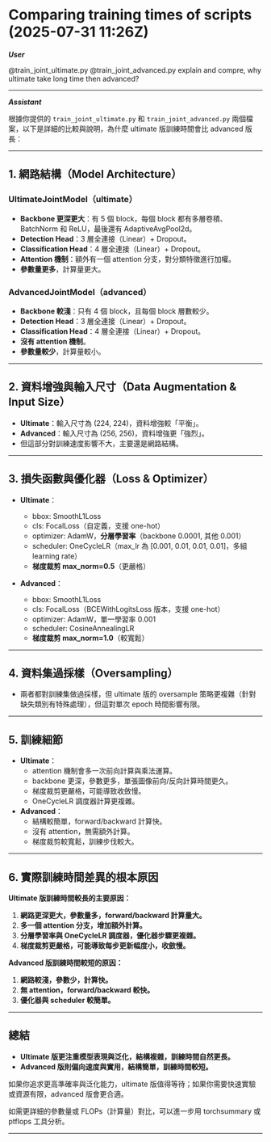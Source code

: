 <!-- Generated by SpecStory -->

# Comparing training times of scripts (2025-07-31 11:26Z)

_**User**_

@train_joint_ultimate.py @train_joint_advanced.py explain and compre, why ultimate take long time then advanced?

---

_**Assistant**_

根據你提供的 `train_joint_ultimate.py` 和 `train_joint_advanced.py` 兩個檔案，以下是詳細的比較與說明，為什麼 ultimate 版訓練時間會比 advanced 版長：

---

## 1. 網路結構（Model Architecture）

### UltimateJointModel（ultimate）
- **Backbone 更深更大**：有 5 個 block，每個 block 都有多層卷積、BatchNorm 和 ReLU，最後還有 AdaptiveAvgPool2d。
- **Detection Head**：3 層全連接（Linear）+ Dropout。
- **Classification Head**：4 層全連接（Linear）+ Dropout。
- **Attention 機制**：額外有一個 attention 分支，對分類特徵進行加權。
- **參數量更多**，計算量更大。

### AdvancedJointModel（advanced）
- **Backbone 較淺**：只有 4 個 block，且每個 block 層數較少。
- **Detection Head**：3 層全連接（Linear）+ Dropout。
- **Classification Head**：4 層全連接（Linear）+ Dropout。
- **沒有 attention 機制**。
- **參數量較少**，計算量較小。

---

## 2. 資料增強與輸入尺寸（Data Augmentation & Input Size）

- **Ultimate**：輸入尺寸為 (224, 224)，資料增強較「平衡」。
- **Advanced**：輸入尺寸為 (256, 256)，資料增強更「強烈」。
- 但這部分對訓練速度影響不大，主要還是網路結構。

---

## 3. 損失函數與優化器（Loss & Optimizer）

- **Ultimate**：
  - bbox: SmoothL1Loss
  - cls: FocalLoss（自定義，支援 one-hot）
  - optimizer: AdamW，**分層學習率**（backbone 0.0001, 其他 0.001）
  - scheduler: OneCycleLR（max_lr 為 [0.001, 0.01, 0.01, 0.01]，多組 learning rate）
  - **梯度裁剪 max_norm=0.5**（更嚴格）

- **Advanced**：
  - bbox: SmoothL1Loss
  - cls: FocalLoss（BCEWithLogitsLoss 版本，支援 one-hot）
  - optimizer: AdamW，單一學習率 0.001
  - scheduler: CosineAnnealingLR
  - **梯度裁剪 max_norm=1.0**（較寬鬆）

---

## 4. 資料集過採樣（Oversampling）

- 兩者都對訓練集做過採樣，但 ultimate 版的 oversample 策略更複雜（針對缺失類別有特殊處理），但這對單次 epoch 時間影響有限。

---

## 5. 訓練細節

- **Ultimate**：
  - attention 機制會多一次前向計算與乘法運算。
  - backbone 更深，參數更多，單張圖像前向/反向計算時間更久。
  - 梯度裁剪更嚴格，可能導致收斂慢。
  - OneCycleLR 調度器計算更複雜。
- **Advanced**：
  - 結構較簡單，forward/backward 計算快。
  - 沒有 attention，無需額外計算。
  - 梯度裁剪較寬鬆，訓練步伐較大。

---

## 6. 實際訓練時間差異的根本原因

**Ultimate 版訓練時間較長的主要原因：**
1. **網路更深更大，參數量多，forward/backward 計算量大。**
2. **多一個 attention 分支，增加額外計算。**
3. **分層學習率與 OneCycleLR 調度器，優化器步驟更複雜。**
4. **梯度裁剪更嚴格，可能導致每步更新幅度小，收斂慢。**

**Advanced 版訓練時間較短的原因：**
1. **網路較淺，參數少，計算快。**
2. **無 attention，forward/backward 較快。**
3. **優化器與 scheduler 較簡單。**

---

## 總結

- **Ultimate 版更注重模型表現與泛化，結構複雜，訓練時間自然更長。**
- **Advanced 版則偏向速度與實用，結構簡單，訓練時間較短。**

如果你追求更高準確率與泛化能力，ultimate 版值得等待；如果你需要快速實驗或資源有限，advanced 版會更合適。

如需更詳細的參數量或 FLOPs（計算量）對比，可以進一步用 torchsummary 或 ptflops 工具分析。

---

